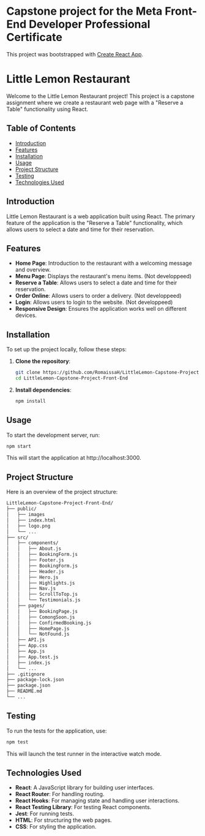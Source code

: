 # Capstone project for the Meta Front-End Developer Professional Certificate

This project was bootstrapped with [Create React App](https://github.com/facebook/create-react-app).


# Little Lemon Restaurant

Welcome to the Little Lemon Restaurant project! This project is a capstone assignment where we create a restaurant web page with a "Reserve a Table" functionality using React.

## Table of Contents

- [Introduction](#introduction)
- [Features](#features)
- [Installation](#installation)
- [Usage](#usage)
- [Project Structure](#project-structure)
- [Testing](#testing)
- [Technologies Used](#technologies-used)


## Introduction

Little Lemon Restaurant is a web application built using React. The primary feature of the application is the "Reserve a Table" functionality, which allows users to select a date and time for their reservation.

## Features

- **Home Page**: Introduction to the restaurant with a welcoming message and overview.
- **Menu Page**: Displays the restaurant's menu items. (Not developpeed)
- **Reserve a Table**: Allows users to select a date and time for their reservation.
- **Order Online**: Allows users to order a delivery. (Not developpeed)
- **Login**: Allows users to login to the website. (Not developpeed)
- **Responsive Design**: Ensures the application works well on different devices.

## Installation

To set up the project locally, follow these steps:

1. **Clone the repository**:
    ```bash
    git clone https://github.com/RomaissaH/LittleLemon-Capstone-Project-Front-End.git
    cd LittleLemon-Capstone-Project-Front-End
    ```
2. **Install dependencies**:
    ```bash
    npm install
    ```

## Usage

To start the development server, run:

```bash
npm start
```

This will start the application at http://localhost:3000.

## Project Structure

Here is an overview of the project structure:

```bash
LittleLemon-Capstone-Project-Front-End/
├── public/
│   ├── images
│   ├── index.html
│   ├── logo.png
│   └── ...
├── src/
│   ├── components/
│   │   ├── About.js
│   │   ├── BookingForm.js
│   │   ├── Footer.js
│   │   ├── BookingForm.js
│   │   ├── Header.js
│   │   ├── Hero.js
│   │   ├── Highlights.js
│   │   ├── Nav.js
│   │   ├── ScrollToTop.js
│   │   └── Testimonials.js
│   ├── pages/
│   │   ├── BookingPage.js
│   │   ├── ComongSoon.js
│   │   ├── ConfirmedBooking.js
│   │   ├── HomePage.js
│   │   └── NotFound.js
│   ├── API.js
│   ├── App.css
│   ├── App.js
│   ├── App.test.js
│   ├── index.js
│   └── ...
├── .gitignore
├── package-lock.json
├── package.json
├── README.md
└── ...
```

## Testing

To run the tests for the application, use:

```bash
npm test
```
This will launch the test runner in the interactive watch mode.

## Technologies Used

- **React**: A JavaScript library for building user interfaces.
- **React Router**: For handling routing.
- **React Hooks**: For managing state and handling user interactions.
- **React Testing Library**: For testing React components.
- **Jest**: For running tests.
- **HTML**: For structuring the web pages.
- **CSS**: For styling the application.